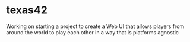 # texas42
Working on starting a project to create a Web UI that allows players from around the world to play each other in a way that is platforms agnostic
